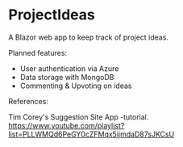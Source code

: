 # ProjectIdeas

A Blazor web app to keep track of project ideas.

Planned features:
- User authentication via Azure
- Data storage with MongoDB
- Commenting & Upvoting on ideas

References:

Tim Corey's Suggestion Site App -tutorial.
https://www.youtube.com/playlist?list=PLLWMQd6PeGY0cZFMqx5ijmdaD87sJKCsU
